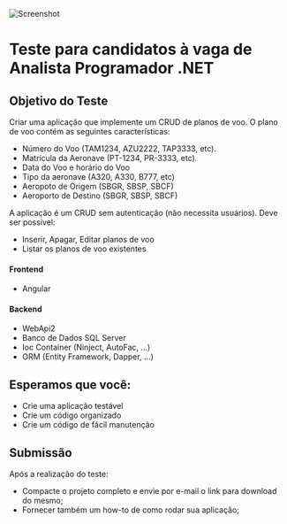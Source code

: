 ![Screenshot](logo_saipher.png)
# Teste para candidatos à vaga de Analista Programador .NET

## Objetivo do Teste
Criar uma aplicação que implemente um CRUD de planos de voo.
O plano de voo contém as seguintes características:
- Número do Voo (TAM1234, AZU2222, TAP3333, etc).
- Matrícula da Aeronave (PT-1234, PR-3333, etc).
- Data do Voo e horário do Voo
- Tipo da aeronave (A320, A330, B777, etc)
- Aeropoto de Origem (SBGR, SBSP, SBCF)
- Aeroporto de Destino (SBGR, SBSP, SBCF)

A aplicação é um CRUD sem autenticação (não necessita usuários). Deve ser possível:
- Inserir, Apagar, Editar planos de voo
- Listar os planos de voo existentes

#### Frontend
- Angular

#### Backend
- WebApi2
- Banco de Dados SQL Server
- Ioc Container (Ninject, AutoFac, ...)
- ORM (Entity Framework, Dapper, ...)

## Esperamos que você:
- Crie uma aplicação testável
- Crie um código organizado
- Crie um código de fácil manutenção

## Submissão
Após a realização do teste:
- Compacte o projeto completo e envie por e-mail o link para download do mesmo;
- Fornecer também um how-to de como rodar sua aplicação;
